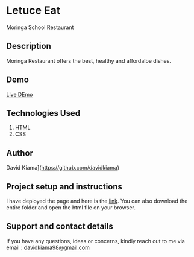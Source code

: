 # Letuce Eat

Moringa School Restaurant

## Description

Moringa Restaurant offers the best, healthy and affordalbe dishes.

## Demo

[Live DEmo](https://davidkiama.github.io/Letuce-Eat/)

## Technologies Used

1. HTML
1. CSS

## Author

David Kiama](https://github.com/davidkiama)

## Project setup and instructions

I have deployed the page and here is the [link](https://davidkiama.github.io/Letuce-Eat/). You can also download the entire folder and open the html file on your browser.

## Support and contact details

If you have any questions, ideas or concerns, kindly reach out to me via email : davidkiama98@gmail.com
